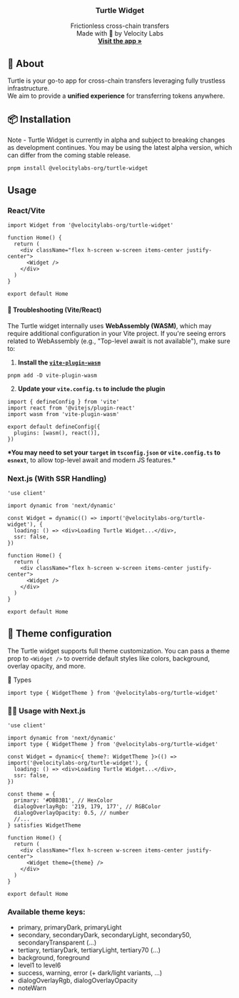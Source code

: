 <!-- PROJECT LOGO -->
<br />
<div align="center">
  <h3 align="center">Turtle Widget</h3>

  <p align="center">
    Frictionless cross-chain transfers
    <br />
    Made with 💚 by Velocity Labs
    <br/>
    <a href="https://app.turtle.cool"><strong> Visit the app »</strong></a>
    <br />
  </p>
</div>

<!-- ABOUT THE PROJECT -->

## 🐢 About

Turtle is your go-to app for cross-chain transfers leveraging fully trustless infrastructure.  
We aim to provide a **unified experience** for transferring tokens anywhere.

## 📦 Installation

Note - Turtle Widget is currently in alpha and subject to breaking changes as development continues.
You may be using the latest alpha version, which can differ from the coming stable release.

```sh
pnpm install @velocitylabs-org/turtle-widget
```

## Usage

### React/Vite

```tsx
import Widget from '@velocitylabs-org/turtle-widget'

function Home() {
  return (
    <div className="flex h-screen w-screen items-center justify-center">
      <Widget />
    </div>
  )
}

export default Home
```

#### 🐛 Troubleshooting (Vite/React)

The Turtle widget internally uses **WebAssembly (WASM)**, which may require additional configuration in your Vite project. If you're seeing errors related to WebAssembly (e.g., "Top-level await is not available"), make sure to:

1. **Install the [`vite-plugin-wasm`](https://www.npmjs.com/package/vite-plugin-wasm)**

```
pnpm add -D vite-plugin-wasm
```

2. **Update your `vite.config.ts` to include the plugin**

```tsx
import { defineConfig } from 'vite'
import react from '@vitejs/plugin-react'
import wasm from 'vite-plugin-wasm'

export default defineConfig({
  plugins: [wasm(), react()],
})
```

**\*You may need to set your `target` in `tsconfig.json` or `vite.config.ts` to `esnext`**, to allow top-level await and modern JS features.\*

### Next.js (With SSR Handling)

```tsx
'use client'

import dynamic from 'next/dynamic'

const Widget = dynamic(() => import('@velocitylabs-org/turtle-widget'), {
  loading: () => <div>Loading Turtle Widget...</div>,
  ssr: false,
})

function Home() {
  return (
    <div className="flex h-screen w-screen items-center justify-center">
      <Widget />
    </div>
  )
}

export default Home
```

## 🎨 Theme configuration

The Turtle widget supports full theme customization.
You can pass a theme prop to `<Widget />` to override default styles like colors, background, overlay opacity, and more.

🧩 Types

```tsx
import type { WidgetTheme } from '@velocitylabs-org/turtle-widget'
```

### 🧑‍💻 Usage with Next.js

```tsx
'use client'

import dynamic from 'next/dynamic'
import type { WidgetTheme } from '@velocitylabs-org/turtle-widget'

const Widget = dynamic<{ theme?: WidgetTheme }>(() => import('@velocitylabs-org/turtle-widget'), {
  loading: () => <div>Loading Turtle Widget...</div>,
  ssr: false,
})

const theme = {
  primary: '#DBB3B1', // HexColor
  dialogOverlayRgb: '219, 179, 177', // RGBColor
  dialogOverlayOpacity: 0.5, // number
  //...
} satisfies WidgetTheme

function Home() {
  return (
    <div className="flex h-screen w-screen items-center justify-center">
      <Widget theme={theme} />
    </div>
  )
}

export default Home
```

### Available theme keys:

- primary, primaryDark, primaryLight
- secondary, secondaryDark, secondaryLight, secondary50, secondaryTransparent (...)
- tertiary, tertiaryDark, tertiaryLight, tertiary70 (...)
- background, foreground
- level1 to level6
- success, warning, error (+ dark/light variants, ...)
- dialogOverlayRgb, dialogOverlayOpacity
- noteWarn
